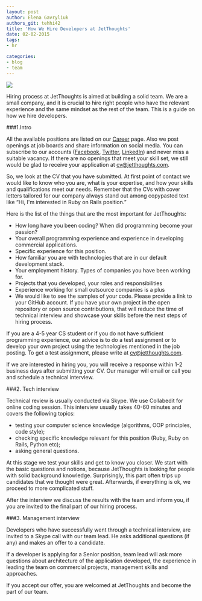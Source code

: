 ```yaml
---
layout: post
author: Elena Gavryliuk
authors_git: tehhi42
title: 'How We Hire Developers at JetThoughts'
date: 02-02-2015
tags:
- hr

categories:
- blog
- team
---
```


<img src="https://cloud.githubusercontent.com/assets/5908100/6001413/32ea22a6-aaf2-11e4-884b-f6824ec9f75d.jpg" class="left" style="margin-right: 1em;" />

Hiring process at JetThoughts is aimed at building a solid team. We are a small company, and it is crucial to hire right people who have the relevant experience and the same mindset as the rest of the team. This is a  guide on how we hire developers. 

###1.Intro

All the available positions are listed on our [Career](http://www.jetthoughts.com/career.html) page. Also we post openings at job boards and share information on social media. You can subscribe to our accounts ([Facebook](http://www.jetthoughts.com/career.html), [Twitter](https://twitter.com/jetthoughts), [LinkedIn](https://twitter.com/jetthoughts)) and never miss a suitable vacancy. If there are no openings that meet your skill set, we still would be glad to receive your application at cv@jetthoughts.com. 

So, we look at the CV that you have submitted. At first point of contact we would like to know who you are, what is your expertise, and how your skills and qualifications meet our needs. Remember that the CVs with cover letters tailored for our company always stand out among copypasted text like “Hi, I'm interested in Ruby on Rails position.” 

Here is the list of the things that are the most important for JetThoughts:

<!--cut-->

* How long have you been coding? When did programming become your passion? 
* Your overall programming experience and experience in developing commercial applications. 
* Specific experience for this position.
* How familiar you are with technologies that are in our default development stack.
* Your employment history. Types of companies you have been working for.
* Projects that you developed, your roles and responsibilities
* Experience working for small outsource companies is a plus
* We would like to see the samples of your code. Please provide a link to your GitHub account. If you have your own project in the open repository or open source contributions, that will reduce the time of technical interview and showcase your skills before the next steps of hiring process.

If you are a 4-5 year CS student or if you do not have sufficient programming experience, our advice is to do a test assignment or to develop your own project using the technologies mentioned in the job posting. To get a test assignment, please write at cv@jetthoughts.com.

If we are interested in hiring you, you will receive a response within 1-2 business days after submitting your CV. Our manager will email or call you and schedule a technical interview.

###2. Tech interview

Technical review is usually conducted via Skype. We use Collabedit for online coding session. This interview usually takes 40-60 minutes and covers the following topics:

* testing your computer science knowledge (algorithms, OOP principles, code style);
* checking specific knowledge relevant for this position (Ruby, Ruby on Rails, Python etc);
* asking general questions.

At this stage we test your skills and get to know you closer. We start with the basic questions and notions, because JetThoughts is looking for people with solid background knowledge. Surprisingly, this part often trips up candidates that we thought were great. Afterwards, if everything is ok, we proceed to more complicated stuff. 

After the interview we discuss the results with the team and inform you, if you are invited to the final part of our hiring process. 

###3. Management interview

Developers who have successfully went through a technical interview, are invited to a Skype call with our team lead. He asks additional questions (if any) and makes an offer to a candidate. 

If a developer is applying for a Senior position, team lead will ask more questions about architecture of the application developed, the experience in leading the team on commercial projects, management skills and approaches.

If you accept our offer, you are welcomed at JetThoughts and become the part of our team. 


